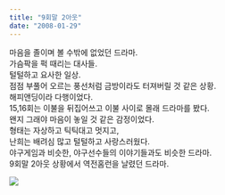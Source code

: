 ```yaml
---
title: "9회말 2아웃"
date: "2008-01-29"
---
```


마음을 졸이며 볼 수밖에 없었던 드라마.  
가슴팍을 퍽 때리는 대사들.  
털털하고 요사한 일상.  
점점 부풀어 오르는 풍선처럼 금방이라도 터져버릴 것 같은 상황.  
해피앤딩이라 다행이었다.  
15,16회는 이불을 뒤집어쓰고 이불 사이로 몰래 드라마를 봤다.  
왠지 그래야 마음이 놓일 것 같은 감정이었다.  
형태는 자상하고 틱틱대고 멋지고,  
난희는 배려심 많고 털털하고 사랑스러웠다.  
야구게임과 비슷한, 야구선수들의 이야기들과도 비슷한 드라마.  
9회말 2아웃 상황에서 역전홈런을 날렸던 드라마.  

![](../photo/2008-01-29-9회말_2아웃.jpg)